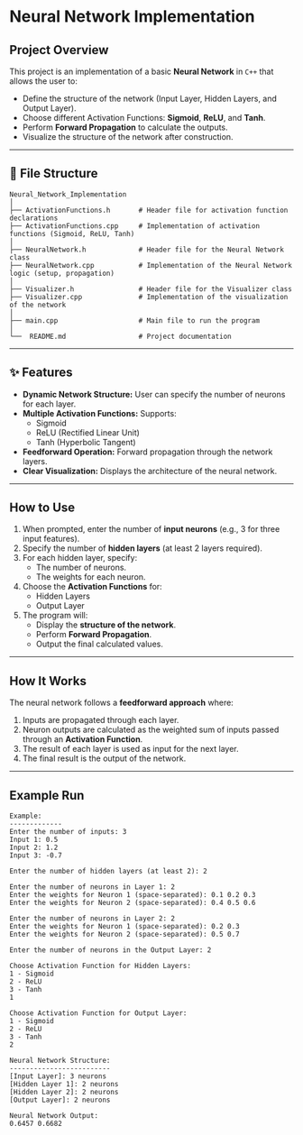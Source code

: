 # Neural Network Implementation 

##  Project Overview
This project is an implementation of a basic **Neural Network** in `C++` that allows the user to:
- Define the structure of the network (Input Layer, Hidden Layers, and Output Layer).
- Choose different Activation Functions: **Sigmoid**, **ReLU**, and **Tanh**.
- Perform **Forward Propagation** to calculate the outputs.
- Visualize the structure of the network after construction.

---
## 📂 File Structure
```
Neural_Network_Implementation
│
├── ActivationFunctions.h       # Header file for activation function declarations
├── ActivationFunctions.cpp     # Implementation of activation functions (Sigmoid, ReLU, Tanh)
│
├── NeuralNetwork.h             # Header file for the Neural Network class
├── NeuralNetwork.cpp           # Implementation of the Neural Network logic (setup, propagation)
│
├── Visualizer.h                # Header file for the Visualizer class
├── Visualizer.cpp              # Implementation of the visualization of the network
│
├── main.cpp                    # Main file to run the program
│
└──  README.md                  # Project documentation
```
---
## ✨ Features
- **Dynamic Network Structure:** User can specify the number of neurons for each layer.
- **Multiple Activation Functions:** Supports:
  - Sigmoid
  - ReLU (Rectified Linear Unit)
  - Tanh (Hyperbolic Tangent)
- **Feedforward Operation:** Forward propagation through the network layers.
- **Clear Visualization:** Displays the architecture of the neural network.

---

##  How to Use
1. When prompted, enter the number of **input neurons** (e.g., 3 for three input features).
2. Specify the number of **hidden layers** (at least 2 layers required).
3. For each hidden layer, specify:
   - The number of neurons.
   - The weights for each neuron.
4. Choose the **Activation Functions** for:
   - Hidden Layers
   - Output Layer
5. The program will:
   - Display the **structure of the network**.
   - Perform **Forward Propagation**.
   - Output the final calculated values.

---

##  How It Works
The neural network follows a **feedforward approach** where:
1. Inputs are propagated through each layer.
2. Neuron outputs are calculated as the weighted sum of inputs passed through an **Activation Function**.
3. The result of each layer is used as input for the next layer.
4. The final result is the output of the network.


---

##  Example Run

```
Example:
-------------
Enter the number of inputs: 3
Input 1: 0.5
Input 2: 1.2
Input 3: -0.7

Enter the number of hidden layers (at least 2): 2

Enter the number of neurons in Layer 1: 2
Enter the weights for Neuron 1 (space-separated): 0.1 0.2 0.3
Enter the weights for Neuron 2 (space-separated): 0.4 0.5 0.6

Enter the number of neurons in Layer 2: 2
Enter the weights for Neuron 1 (space-separated): 0.2 0.3
Enter the weights for Neuron 2 (space-separated): 0.5 0.7

Enter the number of neurons in the Output Layer: 2

Choose Activation Function for Hidden Layers:
1 - Sigmoid
2 - ReLU
3 - Tanh
1

Choose Activation Function for Output Layer:
1 - Sigmoid
2 - ReLU
3 - Tanh
2

Neural Network Structure:
-------------------------
[Input Layer]: 3 neurons
[Hidden Layer 1]: 2 neurons
[Hidden Layer 2]: 2 neurons
[Output Layer]: 2 neurons

Neural Network Output:
0.6457 0.6682
```



